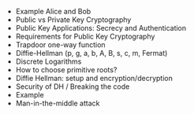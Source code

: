 * Example Alice and Bob
* Public vs Private Key Cryptography
* Public Key Applications: Secrecy and Authentication
* Requirements for Public Key Cryptography
* Trapdoor one-way function
* Diffie-Hellman (p, g, a, b, A, B, s, c, m, Fermat)
* Discrete Logarithms
* How to choose primitive roots?
* Diffie Hellman: setup and encryption/decryption
* Security of DH / Breaking the code
* Example
* Man-in-the-middle attack
